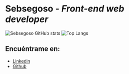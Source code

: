 # Sebsegoso - _Front-end web developer_


![Sebsegoso GitHub stats](https://github-readme-stats.vercel.app/api?username=sebsegoso&show_icons=true&theme=dark&layout=compact) ![Top Langs](https://github-readme-stats.vercel.app/api/top-langs/?username=sebsegoso&theme=dark&layout=compact&locale=es) 

## Encuéntrame en:
- [Linkedin](https://www.linkedin.com/in/sebsegoso/)
- [Github](https://github.com/sebsegoso)
<!--
**sebsegoso/sebsegoso** is a ✨ _special_ ✨ repository because its `README.md` (this file) appears on your GitHub profile.

Here are some ideas to get you started:

- 🔭 I’m currently working on ...
- 🌱 I’m currently learning ...
- 👯 I’m looking to collaborate on ...
- 🤔 I’m looking for help with ...
- 💬 Ask me about ...
- 📫 How to reach me: ...
- 😄 Pronouns: ...
- ⚡ Fun fact: ...
-->
